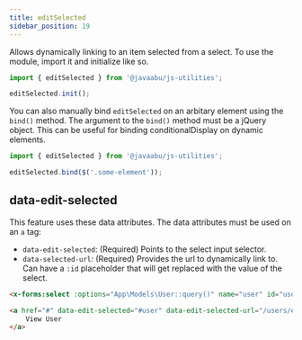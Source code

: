 ```yaml
---
title: editSelected
sidebar_position: 19
---
```


Allows dynamically linking to an item selected from a select. To use the module, import it and initialize like so.

```javascript
import { editSelected } from '@javaabu/js-utilities';

editSelected.init();
```

You can also manually bind `editSelected` on an arbitary element using the `bind()` method. The argument to the `bind()` method must be a jQuery object. This can be useful for binding conditionalDisplay on dynamic elements.

```javascript
import { editSelected } from '@javaabu/js-utilities';

editSelected.bind($('.some-element'));
```

## data-edit-selected

This feature uses these data attributes. The data attributes must be used on an `a` tag:
- `data-edit-selected`: (Required) Points to the select input selector.
- `data-selected-url`: (Required) Provides the url to dynamically link to. Can have a `:id` placeholder that will get replaced with the value of the select.

```html
<x-forms:select :options="App\Models\User::query()" name="user" id="user" />

<a href="#" data-edit-selected="#user" data-edit-selected-url="/users/edit/:id" >
    View User
</a>
```